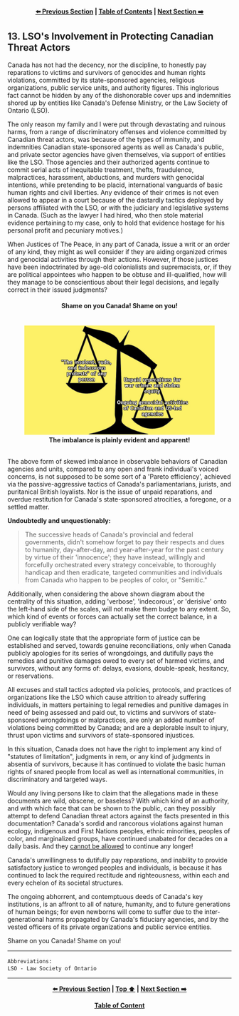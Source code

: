 <div align="center">
  
  **[:arrow_left: Previous Section][Prev] | [Table of Contents][TOC] | [Next Section :arrow_right:][Next]**
  
  [Prev]: /expose/12-0.md
  [Next]: /expose/14-0.md
  [TOC]: /README.md#table-of-contents
  
</div>

## 13. LSO's Involvement in Protecting Canadian Threat Actors

Canada has not had the decency, nor the discipline, to honestly pay reparations to victims and survivors of genocides and human rights violations, committed by its state-sponsored agencies, religious organizations, public service units, and authority figures. This inglorious fact cannot be hidden by any of the dishonorable cover ups and indemnities shored up by entities like Canada's Defense Ministry, or the Law Society of Ontario (LSO).

The only reason my family and I were put through devastating and ruinous harms, from a range of discriminatory offenses and violence committed by Canadian threat actors, was because of the types of immunity, and indemnities Canadian state-sponsored agents as well as Canada's public, and private sector agencies have given themselves, via support of entities like the LSO. Those agencies and their authorized agents continue to commit serial acts of inequitable treatment, thefts, fraudulence, malpractices, harassment, abductions, and murders with genocidal intentions, while pretending to be placid, international vanguards of basic human rights and civil liberties. Any evidence of their crimes is not even allowed to appear in a court because of the dastardly tactics deployed by persons affiliated with the LSO, or with the judiciary and legislative systems in Canada. (Such as the lawyer I had hired, who then stole material evidence pertaining to my case, only to hold that evidence hostage for his personal profit and pecuniary motives.) 

When Justices of The Peace, in any part of Canada, issue a writ or an order of any kind, they might as well consider if they are aiding organized crimes and genocidal activities through their actions. However, if those justices have been indoctrinated by age-old colonialists and supremacists, or, if they are political appointees who happen to be obtuse and ill-qualified, how will they manage to be conscientious about their legal decisions, and legally correct in their issued judgments? 

<div align="center">
  <h4>Shame on you Canada! Shame on you!</h4>
  <br>
  <img width="85%" src="../reference/img/tilted-scales-comparison.png"></img>
  <br>
  <b>The imbalance is plainly evident and apparent!</b>
</div>

<br>

The above form of skewed imbalance in observable behaviors of Canadian agencies and units, compared to any open and frank individual's voiced concerns, is not supposed to be some sort of a 'Pareto efficiency', achieved via the passive-aggressive tactics of Canada's parliamentarians, jurists, and puritanical British loyalists. Nor is the issue of unpaid reparations, and overdue restitution for Canada's state-sponsored atrocities, a foregone, or a settled matter. 

**Undoubtedly and unquestionably:** 

>The successive heads of Canada's provincial and federal governments, didn't somehow forget to pay their respects and dues to humanity, day-after-day, and year-after-year for the past century by virtue of their 'innocence'; they have instead, willingly and forcefully orchestrated every strategy conceivable, to thoroughly handicap and then eradicate, targeted communities and individuals from Canada who happen to be peoples of color, or "Semitic." 

Additionally, when considering the above shown diagram about the centrality of this situation, adding 'verbose', 'indecorous', or 'derisive' onto the left-hand side of the scales, will not make them budge to any extent. So, which kind of events or forces can actually set the correct balance, in a publicly verifiable way?

One can logically state that the appropriate form of justice can be established and served, towards genuine reconciliations, only when Canada publicly apologies for its series of wrongdoings, and dutifully pays the remedies and punitive damages owed to every set of harmed victims, and survivors, without any forms of: delays, evasions, double-speak, hesitancy, or reservations. 

All excuses and stall tactics adopted via policies, protocols, and practices of organizations like the LSO which cause attrition to already suffering individuals, in matters pertaining to legal remedies and punitive damages in need of being assessed and paid out, to victims and survivors of state-sponsored wrongdoings or malpractices, are only an added number of violations being committed by Canada; and are a deplorable insult to injury, thrust upon victims and survivors of state-sponsored injustices. 

In this situation, Canada does not have the right to implement any kind of "statutes of limitation", judgments in rem, or any kind of judgments in absentia of survivors, because it has continued to violate the basic human rights of snared people from local as well as international communities, in discriminatory and targeted ways. 

Would any living persons like to claim that the allegations made in these documents are wild, obscene, or baseless? With which kind of an authority, and with which face that can be shown to the public, can they possibly attempt to defend Canadian threat actors against the facts presented in this documentation? Canada's sordid and rancorous violations against human ecology, indigenous and First Nations peoples, ethnic minorities, peoples of color, and marginalized groups, have continued unabated for decades on a daily basis. And they <ins>cannot be allowed</ins> to continue any longer! 

Canada's unwillingness to dutifully pay reparations, and inability to provide satisfactory justice to wronged peoples and individuals, is because it has continued to lack the required rectitude and righteousness, within each and every echelon of its societal structures. 

The ongoing abhorrent, and contemptuous deeds of Canada's key institutions, is an affront to all of nature, humanity, and to future generations of human beings; for even newborns will come to suffer due to the inter-generational harms propagated by Canada's fiduciary agencies, and by the vested officers of its private organizations and public service entities.  

Shame on you Canada! Shame on you!

---

```
Abbreviations:
LSO - Law Society of Ontario
```

---

<div align="center">
  
  **[:arrow_left: Previous Section][Prev] | [Top :arrow_up:][Top] | [Next Section :arrow_right:][Next]** 
  
  **[Table of Content][TOC]**

  [Prev]: /expose/12-0.md
  [Top]: /expose/13-0.md#13-lsos-involvement-in-protecting-canadian-threat-actors
  [Next]: /expose/14-0.md
  [TOC]: /README.md#table-of-contents
  
</div>